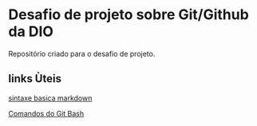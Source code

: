 # Desafio de projeto sobre Git/Github da DIO
Repositório criado para o desafio de projeto.
## links Ùteis
[sintaxe basica markdown](https://www.markdownguide.org/basic-syntax/)

[Comandos do Git Bash](https://comandosgit.github.io/)
